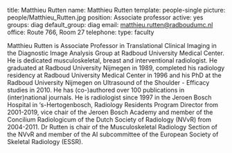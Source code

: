 title: Matthieu Rutten
name: Matthieu Rutten
template: people-single
picture: people/Matthieu_Rutten.jpg
position: Associate professor
active: yes
groups: diag
default_group: diag
email: matthieu.rutten@radboudumc.nl
office: Route 766, Room 27
telephone:
type: faculty

Matthieu Rutten is Associate Professor in Translational Clinical Imaging in the Diagnostic Image Analysis Group at Radboud University Medical Center. He is dedicated musculoskeletal, breast and interventional radiologist. He graduated at Radboud University Nijmegen in 1989, completed his radiology residency at Radboud University Medical Center in 1996 and his PhD at the Radboud University Nijmegen on Ultrasound of the Shoulder - Efficacy studies in 2010. He has (co-)authored over 100 publications in (inter)national journals. He is radiologist since 1997 in the Jeroen Bosch Hospital in ‘s-Hertogenbosch, Radiology Residents Program Director from 2001-2019, vice chair of the Jeroen Bosch Academy and member of the Concilium Radiologicum of the Dutch Society of Radiology (NVvR) from 2004-2011. Dr Rutten is chair of the Musculoskeletal Radiology Section of the NVvR and member of the AI subcommittee of the European Society of Skeletal Radiology (ESSR).
